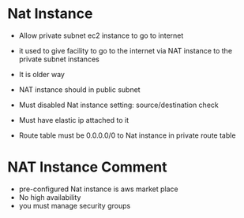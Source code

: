 # Nat Instance

- Allow private subnet ec2 instance to go to internet
- it used to give facility to go to the internet via NAT instance to the private subnet instances
- It is older way
- NAT instance should in public subnet
- Must disabled Nat instance setting: source/destination check
- Must have elastic ip attached to it

- Route table must be 0.0.0.0/0 to Nat instance in private route table

# NAT Instance Comment

- pre-configured Nat instance is aws market place
- No high availability
- you must manage security groups 